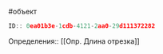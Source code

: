 #объект

```javascript
ID:: 0ea01b3e-1cdb-4121-2aa0-29d111372282
```

Определения:: [[Опр. Длина отрезка]]